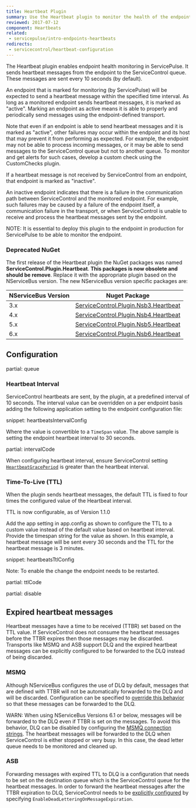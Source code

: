 ```yaml
---
title: Heartbeat Plugin
summary: Use the Heartbeat plugin to monitor the health of the endpoints
reviewed: 2017-07-12
component: Heartbeats
related:
 - servicepulse/intro-endpoints-heartbeats
redirects:
 - servicecontrol/heartbeat-configuration
---
```


The Heartbeat plugin enables endpoint health monitoring in ServicePulse. It sends heartbeat messages from the endpoint to the ServiceControl queue. These messages are sent every 10 seconds (by default).

An endpoint that is marked for monitoring (by ServicePulse) will be expected to send a heartbeat message within the specified time interval. As long as a monitored endpoint sends heartbeat messages, it is marked as "active". Marking an endpoint as active means it is able to properly and periodically send messages using the endpoint-defined transport.

Note that even if an endpoint is able to send heartbeat messages and it is marked as "active", other failures may occur within the endpoint and its host that may prevent it from performing as expected. For example, the endpoint may not be able to process incoming messages, or it may be able to send messages to the ServiceControl queue but not to another queue. To monitor and get alerts for such cases, develop a custom check using the CustomChecks plugin.

If a heartbeat message is not received by ServiceControl from an endpoint, that endpoint is marked as "inactive".

An inactive endpoint indicates that there is a failure in the communication path between ServiceControl and the monitored endpoint. For example, such failures may be caused by a failure of the endpoint itself, a communication failure in the transport, or when ServiceControl is unable to receive and process the heartbeat messages sent by the endpoint.

NOTE: It is essential to deploy this plugin to the endpoint in production for ServicePulse to be able to monitor the endpoint.


### Deprecated NuGet

The first release of the Heartbeat plugin the NuGet packages was named **ServiceControl.Plugin.Heartbeat**. **This packages is now obsolete and should be remove**. Replace it with the appropriate plugin based on the NServiceBus version. The new NServiceBus version specific packages are:

| NServiceBus Version | Nuget Package                        | 
|---------------------|--------------------------------------|
| 3.x                 | [ServiceControl.Plugin.Nsb3.Heartbeat](https://www.nuget.org/packages/ServiceControl.Plugin.Nsb3.Heartbeat/) |  
| 4.x                 | [ServiceControl.Plugin.Nsb4.Heartbeat](https://www.nuget.org/packages/ServiceControl.Plugin.Nsb4.Heartbeat/) |  
| 5.x                 | [ServiceControl.Plugin.Nsb5.Heartbeat](https://www.nuget.org/packages/ServiceControl.Plugin.Nsb5.Heartbeat/) |  
| 6.x                 | [ServiceControl.Plugin.Nsb6.Heartbeat](https://www.nuget.org/packages/ServiceControl.Plugin.Nsb6.Heartbeat/) |  


## Configuration


partial: queue


### Heartbeat Interval

ServiceControl heartbeats are sent, by the plugin, at a predefined interval of 10 seconds. The interval value can be overridden on a per endpoint basis adding the following application setting to the endpoint configuration file:

snippet: heartbeatsIntervalConfig

Where the value is convertible to a `TimeSpan` value. The above sample is setting the endpoint heartbeat interval to 30 seconds.


partial: intervalCode


When configuring heartbeat interval, ensure ServiceControl setting [`HeartbeatGracePeriod`](/servicecontrol/creating-config-file.md#plugin-specific-servicecontrolheartbeatgraceperiod) is greater than the heartbeat interval.


### Time-To-Live (TTL)

When the plugin sends heartbeat messages, the default TTL is fixed to four times the configured value of the Heartbeat interval.

TTL is now configurable, as of Version 1.1.0

Add the app setting in app.config as shown to configure the TTL to a custom value instead of the default value based on heartbeat interval. Provide the timespan string for the value as shown. In this example, a heartbeat message will be sent every 30 seconds and the TTL for the heartbeat message is 3 minutes.

snippet: heartbeatsTtlConfig

Note: To enable the change the endpoint needs to be restarted.

partial: ttlCode


partial: disable


## Expired heartbeat messages

Heartbeat messages have a time to be received (TTBR) set based on the TTL value.  If ServiceControl does not consume the heartbeat messages before the TTBR expires then those messages may be discarded. Transports like MSMQ and ASB support DLQ and the expired heartbeat messages can be explicitly configured to be forwarded to the DLQ instead of being discarded. 


### MSMQ

Although NServiceBus configures the use of DLQ by default, messages that are defined with TTBR will not be automatically forwarded to the DLQ and will be discarded. Configuration can be specified to [override this behavior](/transports/msmq/dead-letter-queues.md#enabling-dlq-for-messages-with-ttbr) so that these messages can be forwarded to the DLQ.

WARN: When using NServiceBus Versions 6.1 or below, messages will be forwarded to the DLQ even if TTBR is set on the messages.  To avoid this behavior, DLQ can be disabled by configuring the [MSMQ connection strings](/transports/msmq/connection-strings.md).  The heartbeat messages will be forwarded to the DLQ when ServiceControl is either stopped or very busy. In this case, the dead letter queue needs to be monitored and cleaned up.


### ASB

Forwarding messages with expired TTL to DLQ is a configuration that needs to be set on the destination queue which is the ServiceControl queue for the heartbeat messages. In order to forward the heartbeat messages after the TTBR expiration to DLQ, ServiceControl needs to be [explicitly configured](/transports/azure-service-bus/configuration/azureservicebusqueueconfig.md) by specifying `EnableDeadLetteringOnMessageExpiration`.
